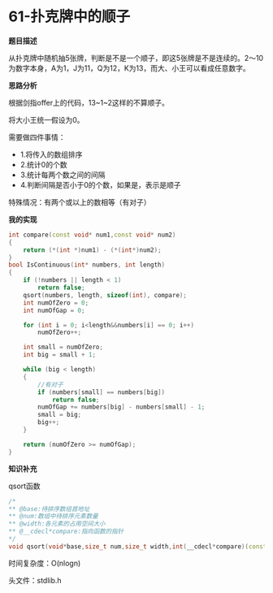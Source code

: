# 61-扑克牌中的顺子

**题目描述**

从扑克牌中随机抽5张牌，判断是不是一个顺子，即这5张牌是不是连续的。2～10为数字本身，A为1，J为11，Q为12，K为13，而大、小王可以看成任意数字。

**思路分析**

根据剑指offer上的代码，13~1~2这样的不算顺子。

将大小王统一假设为0。

需要做四件事情：

- 1.将传入的数组排序
- 2.统计0的个数
- 3.统计每两个数之间的间隔
- 4.判断间隔是否小于0的个数，如果是，表示是顺子

特殊情况：有两个或以上的数相等（有对子）

**我的实现**

```c++
int compare(const void* num1,const void* num2)
{
	return (*(int *)num1) - (*(int*)num2);
}
bool IsContinuous(int* numbers, int length)
{
	if (!numbers || length < 1)
		return false;
	qsort(numbers, length, sizeof(int), compare);
	int numOfZero = 0;
	int numOfGap = 0;

	for (int i = 0; i<length&&numbers[i] == 0; i++)
		numOfZero++;

	int small = numOfZero;
	int big = small + 1;

	while (big < length)
	{
		//有对子
		if (numbers[small] == numbers[big])
			return false;
		numOfGap += numbers[big] - numbers[small] - 1;
		small = big;
		big++;
	}

	return (numOfZero >= numOfGap);
}
```

**知识补充**

qsort函数

```c++
/*
** @base:待排序数组首地址
** @num:数组中待排序元素数量
** @width:各元素的占用空间大小
** @__cdecl*compare:指向函数的指针
*/
void qsort(void*base,size_t num,size_t width,int(__cdecl*compare)(const void*,const void*));
```

时间复杂度：O(nlogn)

头文件：stdlib.h